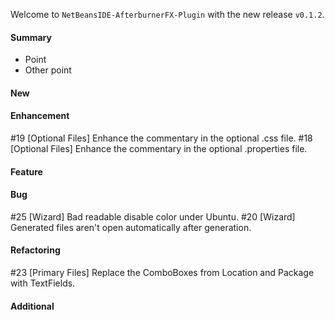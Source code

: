 Welcome to `NetBeansIDE-AfterburnerFX-Plugin` with the new release `v0.1.2`.



#### Summary
* Point
* Other point



#### New



#### Enhancement
#19 [Optional Files] Enhance the commentary in the optional .css file.
#18 [Optional Files] Enhance the commentary in the optional .properties file.



#### Feature



#### Bug
#25 [Wizard] Bad readable disable color under Ubuntu.
#20 [Wizard] Generated files aren't open automatically after generation.



#### Refactoring
#23 [Primary Files] Replace the ComboBoxes from Location and Package with TextFields.



#### Additional



[//]: # (Issues which will be integrated in this release)
